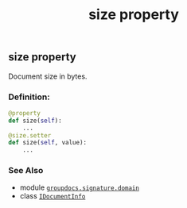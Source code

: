 ﻿---
title: size property
second_title: GroupDocs.Signature for Python via .NET API References
description: 
type: docs
url: /python-net/groupdocs.signature.domain/idocumentinfo/size/
is_root: false
weight: 170
---

## size property


Document size in bytes.
### Definition:
```python
@property
def size(self):
    ...
@size.setter
def size(self, value):
    ...
```

### See Also
* module [`groupdocs.signature.domain`](../../)
* class [`IDocumentInfo`](/signature/python-net/groupdocs.signature.domain/idocumentinfo)
